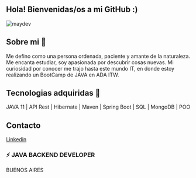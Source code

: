 ##  Hola! Bienvenidas/os a mi GitHub :)



![maydev](https://user-images.githubusercontent.com/75485964/133290415-86fcafc0-6e2a-4268-a302-934c965fb135.jpg)



##  Sobre mi 🌱

Me defino como una persona ordenada, paciente y amante de la naturaleza.
Me encanta estudiar, soy apasionada por descubrir cosas nuevas.
Mi curiosidad por conocer me trajo hasta este mundo IT, en donde estoy realizando un BootCamp de JAVA en ADA ITW.


##  Tecnologias adquiridas 🔭

JAVA 11 | API Rest | Hibernate | Maven | Spring Boot | SQL | MongoDB | POO


## Contacto

[Linkedin](https://www.linkedin.com/in/mayrachazarreta/)


### ⚡ JAVA BACKEND DEVELOPER
BUENOS AIRES
